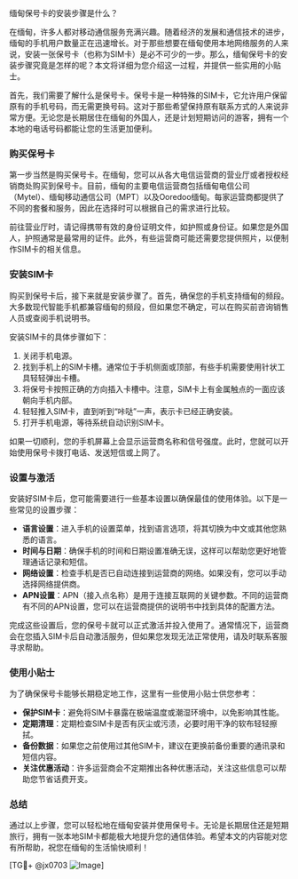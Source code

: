 缅甸保号卡的安装步骤是什么？

在缅甸，许多人都对移动通信服务充满兴趣。随着经济的发展和通信技术的进步，缅甸的手机用户数量正在迅速增长。对于那些想要在缅甸使用本地网络服务的人来说，安装一张保号卡（也称为SIM卡）是必不可少的一步。那么，缅甸保号卡的安装步骤究竟是怎样的呢？本文将详细为您介绍这一过程，并提供一些实用的小贴士。

首先，我们需要了解什么是保号卡。保号卡是一种特殊的SIM卡，它允许用户保留原有的手机号码，而无需更换号码。这对于那些希望保持原有联系方式的人来说非常方便。无论您是长期居住在缅甸的外国人，还是计划短期访问的游客，拥有一个本地的电话号码都能让您的生活更加便利。

### 购买保号卡

第一步当然是购买保号卡。在缅甸，您可以从各大电信运营商的营业厅或者授权经销商处购买到保号卡。目前，缅甸的主要电信运营商包括缅甸电信公司（Mytel）、缅甸移动通信公司（MPT）以及Ooredoo缅甸。每家运营商都提供了不同的套餐和服务，因此在选择时可以根据自己的需求进行比较。

前往营业厅时，请记得携带有效的身份证明文件，如护照或身份证。如果您是外国人，护照通常是最常用的证件。此外，有些运营商可能还需要您提供照片，以便制作SIM卡的相关信息。

### 安装SIM卡

购买到保号卡后，接下来就是安装步骤了。首先，确保您的手机支持缅甸的频段。大多数现代智能手机都兼容缅甸的频段，但如果您不确定，可以在购买前咨询销售人员或查阅手机说明书。

安装SIM卡的具体步骤如下：

1. 关闭手机电源。
2. 找到手机上的SIM卡槽。通常位于手机侧面或顶部，有些手机需要使用针状工具轻轻弹出卡槽。
3. 将保号卡按照正确的方向插入卡槽中。注意，SIM卡上有金属触点的一面应该朝向手机内部。
4. 轻轻推入SIM卡，直到听到“咔哒”一声，表示卡已经正确安装。
5. 打开手机电源，等待系统自动识别SIM卡。

如果一切顺利，您的手机屏幕上会显示运营商名称和信号强度。此时，您就可以开始使用保号卡拨打电话、发送短信或上网了。

### 设置与激活

安装好SIM卡后，您可能需要进行一些基本设置以确保最佳的使用体验。以下是一些常见的设置步骤：

- **语言设置**：进入手机的设置菜单，找到语言选项，将其切换为中文或其他您熟悉的语言。
- **时间与日期**：确保手机的时间和日期设置准确无误，这样可以帮助您更好地管理通话记录和短信。
- **网络设置**：检查手机是否已自动连接到运营商的网络。如果没有，您可以手动选择网络提供商。
- **APN设置**：APN（接入点名称）是用于连接互联网的关键参数。不同的运营商有不同的APN设置，您可以在运营商提供的说明书中找到具体的配置方法。

完成这些设置后，您的保号卡就可以正式激活并投入使用了。通常情况下，运营商会在您插入SIM卡后自动激活服务，但如果您发现无法正常使用，请及时联系客服寻求帮助。

### 使用小贴士

为了确保保号卡能够长期稳定地工作，这里有一些使用小贴士供您参考：

- **保护SIM卡**：避免将SIM卡暴露在极端温度或潮湿环境中，以免影响其性能。
- **定期清理**：定期检查SIM卡是否有灰尘或污渍，必要时用干净的软布轻轻擦拭。
- **备份数据**：如果您之前使用过其他SIM卡，建议在更换前备份重要的通讯录和短信内容。
- **关注优惠活动**：许多运营商会不定期推出各种优惠活动，关注这些信息可以帮助您节省话费开支。

### 总结

通过以上步骤，您可以轻松地在缅甸安装并使用保号卡。无论是长期居住还是短期旅行，拥有一张本地SIM卡都能极大地提升您的通信体验。希望本文的内容能对您有所帮助，祝您在缅甸的生活愉快顺利！

[TG💪+ @jx0703 ![Image](https://github.com/user-attachments/assets/dbca1d08-cadb-493c-b0ec-ad6f7a83f270)]